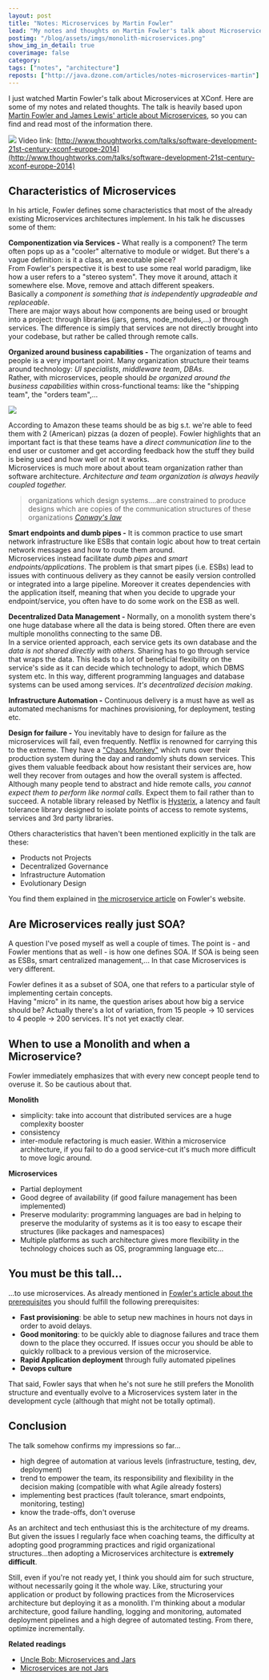 ```yaml
---
layout: post
title: "Notes: Microservices by Martin Fowler"
lead: "My notes and thoughts on Martin Fowler's talk about Microservices at XConf"
postimg: "/blog/assets/imgs/monolith-microservices.png"
show_img_in_detail: true
coverimage: false
category:
tags: ["notes", "architecture"]
reposts: ["http://java.dzone.com/articles/notes-microservices-martin"]
---
```


I just watched Martin Fowler's talk about Microservices at XConf. Here are some of my notes and related thoughts. The talk is heavily based upon [Martin Fowler and James Lewis' article about Microservices](http://martinfowler.com/articles/microservices.html), so you can find and read most of the information there.

<a href="http://www.thoughtworks.com/talks/software-development-21st-century-xconf-europe-2014" target="window"><img src="/blog/assets/imgs/xconf-microservices.png" /></a>
Video link: [http://www.thoughtworks.com/talks/software-development-21st-century-xconf-europe-2014](http://www.thoughtworks.com/talks/software-development-21st-century-xconf-europe-2014)

## Characteristics of Microservices

In his article, Fowler defines some characteristics that most of the already existing Microservices architectures implement. In his talk he discusses some of them:

**Componentization via Services -** What really is a component? The term often pops up as a "cooler" alternative to module or widget. But there's a vague definition: is it a class, an executable piece?  
From Fowler's perspective it is best to use some real world paradigm, like how a user refers to a "stereo system". They move it around, attach it somewhere else. Move, remove and attach different speakers.  
Basically a _component is something that is independently upgradeable and replaceable_.  
There are major ways about how components are being used or brought into a project: through libraries (jars, gems, node_modules,...) or through services. The difference is simply that services are not directly brought into your codebase, but rather be called through remote calls.

**Organized around business capabilities -** The organization of teams and people is a very important point. Many organization structure their teams around technology: _UI specialists_, _middleware team_, _DBAs_.  
Rather, with microservices, people should _be organized around the business capabilities_ within cross-functional teams: like the "shipping team", the "orders team",...

![](/blog/assets/imgs/team-structure-microservices.png)

According to Amazon these teams should be as big s.t. we're able to feed them with 2 (American) pizzas (a dozen of people). Fowler highlights that an important fact is that these teams have a _direct communication line_ to the end user or customer and get according feedback how the stuff they build is being used and how well or not it works.  
Microservices is much more about about team organization rather than software architecture. _Architecture and team organization is always heavily coupled together._

> organizations which design systems....are constrained to produce designs which are copies of the communication structures of these organizations <cite><a href="http://www.melconway.com/Home/Committees_Paper.html">Conway's law</a></cite>

**Smart endpoints and dumb pipes -** It is common practice to use smart network infrastructure like ESBs that contain logic about how to treat certain network messages and how to route them around.  
Microservices instead facilitate _dumb pipes_ and _smart endpoints/applications_. The problem is that smart pipes (i.e. ESBs) lead to issues with continuous delivery as they cannot be easily version controlled or integrated into a large pipeline. Moreover it creates dependencies with the application itself, meaning that when you decide to upgrade your endpoint/service, you often have to do some work on the ESB as well.

**Decentralized Data Management -** Normally, on a monolith system there's one huge database where all the data is being stored. Often there are even multiple monoliths connecting to the same DB.  
In a service oriented approach, each service gets its own database and the _data is not shared directly with others_. Sharing has to go through service that wraps the data. This leads to a lot of beneficial flexibility on the service's side as it can decide which technology to adopt, which DBMS system etc. In this way, different programming languages and database systems can be used among services. _It's decentralized decision making_.

**Infrastructure Automation -** Continuous delivery is a must have as well as automated mechanisms for machines provisioning, for deployment, testing etc.

**Design for failure -** You inevitably have to design for failure as the microservices will fail, even frequently. Netflix is renowned for carrying this to the extreme. They have a ["Chaos Monkey"](https://github.com/Netflix/SimianArmy) which runs over their production system during the day and randomly shuts down services. This gives them valuable feedback about how resistant their services are, how well they recover from outages and how the overall system is affected.  
Although many people tend to abstract and hide remote calls, _you cannot expect them to perform like normal calls_. Expect them to fail rather than to succeed. A notable library released by Netflix is [Hysterix](https://github.com/Netflix/Hystrix), a latency and fault tolerance library designed to isolate points of access to remote systems, services and 3rd party libraries.

Others characteristics that haven't been mentioned explicitly in the talk are these:

- Products not Projects
- Decentralized Governance
- Infrastructure Automation
- Evolutionary Design

You find them explained in [the microservice article](http://martinfowler.com/articles/microservices.html) on Fowler's website.

## Are Microservices really just SOA?

A question I've posed myself as well a couple of times. The point is - and Fowler mentions that as well - is how one defines SOA. If SOA is being seen as ESBs, smart centralized management,... In that case Microservices is very different.

Fowler defines it as a subset of SOA, one that refers to a particular style of implementing certain concepts.  
Having "micro" in its name, the question arises about how big a service should be? Actually there's a lot of variation, from 15 people -> 10 services to 4 people -> 200 services. It's not yet exactly clear.

## When to use a Monolith and when a Microservice?

Fowler immediately emphasizes that with every new concept people tend to overuse it. So be cautious about that.

**Monolith**

- simplicity: take into account that distributed services are a huge complexity booster
- consistency
- inter-module refactoring is much easier. Within a microservice architecture, if you fail to do a good service-cut it's much more difficult to move logic around.

**Microservices**

- Partial deployment
- Good degree of availability (if good failure management has been implemented)
- Preserve modularity: programming languages are bad in helping to preserve the modularity of systems as it is too easy to escape their structures (like packages and namespaces)
- Multiple platforms as such architecture gives more flexibility in the technology choices such as OS, programming language etc...

## You must be this tall...

...to use microservices. As already mentioned in [Fowler's article about the prerequisites](http://martinfowler.com/bliki/MicroservicePrerequisites.html) you should fulfill the following prerequisites:

- **Fast provisioning**: be able to setup new machines in hours not days in order to avoid delays.
- **Good monitoring**: to be quickly able to diagnose failures and trace them down to the place they occurred. If issues occur you should be able to quickly rollback to a previous version of the microservice.
- **Rapid Application deployment** through fully automated pipelines
- **Devops culture**

That said, Fowler says that when he's not sure he still prefers the Monolith structure and eventually evolve to a Microservices system later in the development cycle (although that might not be totally optimal).

## Conclusion

The talk somehow confirms my impressions so far...

- high degree of automation at various levels (infrastructure, testing, dev, deployment)
- trend to empower the team, its responsibility and flexibility in the decision making (compatible with what Agile already fosters)
- implementing best practices (fault tolerance, smart endpoints, monitoring, testing)
- know the trade-offs, don't overuse

As an architect and tech enthusiast this is the architecture of my dreams. But given the issues I regularly face when coaching teams, the difficulty at adopting good programming practices and rigid organizational structures...then adopting a Microservices architecture is **extremely difficult**.

Still, even if you're not ready yet, I think you should aim for such structure, without necessarily going it the whole way. Like, structuring your application or product by following practices from the Microservices architecture but deploying it as a monolith. I'm thinking about a modular architecture, good failure handling, logging and monitoring, automated deployment pipelines and a high degree of automated testing. From there, optimize incrementally.

**Related readings**

- [Uncle Bob: Microservices and Jars](http://blog.cleancoder.com/uncle-bob/2014/09/19/MicroServicesAndJars.html)
- [Microservices are not Jars](http://www.giorgiosironi.com/2014/09/microservices-are-not-jars.html)
